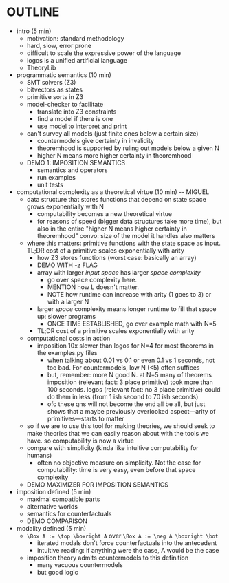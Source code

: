 # OUTLINE

- intro (5 min)
  - motivation: standard methodology
  - hard, slow, error prone
  - difficult to scale the expressive power of the language
  - logos is a unified artificial language
  - TheoryLib
- programmatic semantics (10 min)
  - SMT solvers (Z3)
  - bitvectors as states
  - primitive sorts in Z3
  - model-checker to facilitate
    - translate into Z3 constraints
    - find a model if there is one
    - use model to interpret and print
  - can't survey all models (just finite ones below a certain size)
    - countermodels give certainty in invalidity
    - theoremhood is supported by ruling out models below a given N
    - higher N means more higher certainty in theoremhood
  - DEMO 1: IMPOSITION SEMANTICS
    - semantics and operators
    - run examples
    - unit tests
- computational complexity as a theoretical virtue (10 min) -- MIGUEL
  - data structure that stores functions that depend on state space grows exponentially with N
    - computability becomes a new theoretical virtue
    - for reasons of speed (bigger data structures take more time), but also in the entire "higher N means higher certainty in theoremhood" convo: size of the model it handles also matters
  - where this matters: primitive functions with the state space as input. TL;DR cost of a primitive scales exponentially with arity
    - how Z3 stores functions (worst case: basically an array)
    - DEMO WITH -z FLAG
    - array with larger _input space_ has larger _space complexity_ 
      - go over space complexity here. 
      - MENTION how L doesn't matter. 
      - NOTE how runtime can increase with arity (1 goes to 3) or with a larger N
    - larger _space_ complexity means longer runtime to fill that space up: slower programs
      - ONCE TIME ESTABLISHED, go over example math with N=5
    - TL;DR cost of a primitive scales exponentially with arity
  - computational costs in action
    - imposition 10x slower than logos for N=4 for most theorems in the examples.py files
      - when talking about 0.01 vs 0.1 or even 0.1 vs 1 seconds, not too bad. For countermodels, low N (<5) often suffices
      - but, remember: more N good N. at N=5 many of theorems imposition (relevant fact: 3 place primitive) took more than 100 seconds. logos (relevant fact: no 3 place primitive) could do them in less (from 1 ish second to 70 ish seconds)
      - ofc these qns will not become the end all be all, but just shows that a maybe previously overlooked aspect—arity of primitives—starts to matter
  - so if we are to use this tool for making theories, we should seek to make theories that we can easily reason about with the tools we have. so computability is now a virtue
  - compare with simplicity (kinda like intuitive computability for humans)
    - often no objective measure on simplicity. Not the case for computability: time is very easy, even before that space complexity
  - DEMO MAXIMIZER FOR IMPOSITION SEMANTICS
- imposition defined (5 min)
  - maximal compatible parts
  - alternative worlds
  - semantics for counterfactuals
  - DEMO COMPARISON
- modality defined (5 min)
  - `\Box A := \top \boxright A` over `\Box A := \neg A \boxright \bot`
    - iterated modals don't force counterfactuals into the antecedent
    - intuitive reading: if anything were the case, A would be the case
  - imposition theory admits countermodels to this definition
    - many vacuous countermodels
    - but good logic
